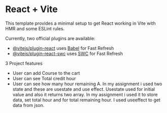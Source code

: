 # React + Vite

This template provides a minimal setup to get React working in Vite with HMR and some ESLint rules.

Currently, two official plugins are available:

- [@vitejs/plugin-react](https://github.com/vitejs/vite-plugin-react/blob/main/packages/plugin-react/README.md) uses [Babel](https://babeljs.io/) for Fast Refresh
- [@vitejs/plugin-react-swc](https://github.com/vitejs/vite-plugin-react-swc) uses [SWC](https://swc.rs/) for Fast Refresh

3 Project features

+ User can add Course to the cart
+ User can see Total credit hour
+ User can see how many hour remaining
A. In my assignment i used two state and these are usestate and use effect. Usestate used for initial value and also it returns two array. In my assignment i used it to store data, set total hour and for total remaining hour. I used useeffect to get data from json.